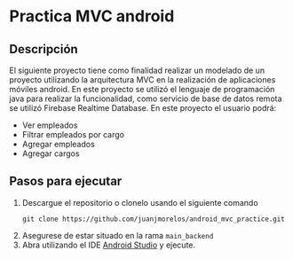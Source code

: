 # Practica MVC android
## Descripción
El siguiente proyecto tiene como finalidad realizar un modelado de un proyecto utilizando la arquitectura MVC en la realización de aplicaciones móviles android. En este proyecto se utilizó el lenguaje de programación java para realizar la funcionalidad, como servicio de base de datos remota se utilizó Firebase Realtime Database. En este proyecto el usuario podrá:
- Ver empleados
- Filtrar empleados por cargo
- Agregar empleados
- Agregar cargos


## Pasos para ejecutar
1. Descargue el repositorio o clonelo usando el siguiente comando
   ```
   git clone https://github.com/juanjmorelos/android_mvc_practice.git
   ```
2. Asegurese de estar situado en la rama `main_backend`
3. Abra utilizando el IDE [Android Studio](https://developer.android.com/studio?gad_source=1&gclid=CjwKCAjwoa2xBhACEiwA1sb1BKFZOktSS14nH99euUKyVOLIfni2dtikX_M62uHAsYd8ThCnOqWHuBoCjOQQAvD_BwE&gclsrc=aw.ds&hl=es-419) y ejecute.
